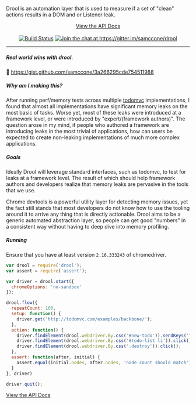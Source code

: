 Drool is an automation layer that is used to measure if a set of "clean" actions results in a DOM and or Listener leak.

<p align="center">
  <a href="docs/api.md"> View the API Docs </a> </br> </br>
  <a href="https://travis-ci.org/samccone/drool"> <img src="https://travis-ci.org/samccone/drool.svg?branch=master" alt="Build Status"/></a>
  <a href="https://gitter.im/samccone/drool?utm_source=badge&utm_medium=badge&utm_campaign=pr-badge&utm_content=badge"> <img src="https://badges.gitter.im/Join%20Chat.svg" alt="Join the chat at https://gitter.im/samccone/drool"/></a>
</p>

--------------

##### Real world wins with drool.

🚁 https://gist.github.com/samccone/3a266295cde754511988

##### Why am I making this?

After running perf/memory tests across multiple [todomvc](https://github.com/tastejs/todomvc) implementations, I found that almost all implementations have significant memory leaks on the most basic of tasks. Worse yet, most of these leaks were introduced at a framework level, or were introduced by "expert/(framework authors)". The question arose in my mind, if people who authored a framework are introducing leaks in the most trivial of applications, how can users be expected to create non-leaking implementations of much more complex applications.

##### Goals

Ideally Drool will leverage standard interfaces, such as todomvc, to test for leaks at a framework level. The result of which should help framework authors and developers realize that memory leaks are pervasive in the tools that we use.

Chrome devtools is a powerful utility layer for detecting memory issues, yet the fact still stands that most developers do not know how to use the tooling around it to arrive any thing that is directly actionable. Drool aims to be a generic automated abstraction layer, so people can get good "numbers" in a consistent way without having to deep dive into memory profiling.

##### Running

Ensure that you have at least version `2.16.333243` of chromedriver.

```js
var drool = require('drool');
var assert = require('assert');

var driver = drool.start({
  chromeOptions: 'no-sandbox'
});

drool.flow({
  repeatCount: 100,
  setup: function() {
    driver.get('http://todomvc.com/examples/backbone/');
  },
  action: function() {
    driver.findElement(drool.webdriver.By.css('#new-todo')).sendKeys('find magical goats', drool.webdriver.Key.ENTER);
    driver.findElement(drool.webdriver.By.css('#todo-list li')).click();
    driver.findElement(drool.webdriver.By.css('.destroy')).click();
  },
  assert: function(after, initial) {
    assert.equal(initial.nodes, after.nodes, 'node count should match');
  }
}, driver)

driver.quit();
```

[View the API Docs](docs/api.md)
